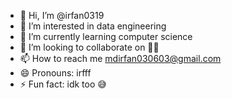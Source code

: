 - 👋 Hi, I’m @irfan0319
- 👀 I’m interested in data engineering 
- 🌱 I’m currently learning computer science 
- 💞️ I’m looking to collaborate on 🤌🏻
- 📫 How to reach me mdirfan030603@gmail.com
- 😄 Pronouns: irfff
- ⚡ Fun fact: idk too 😅

<!---
irfan0319/irfan0319 is a ✨ special ✨ repository because its `README.md` (this file) appears on your GitHub profile.
You can click the Preview link to take a look at your changes.
--->
